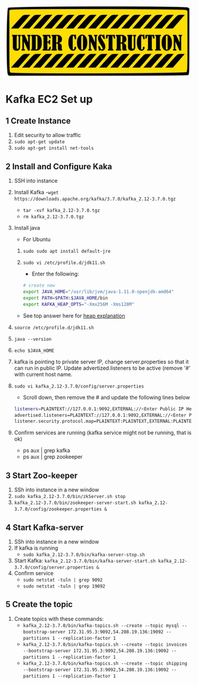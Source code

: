 ![Under Constructions](images/under-construction.jpg)

# Kafka EC2 Set up

## 1 Create Instance

1. Edit security to allow traffic
1. `sudo apt-get update`
1. `sudo apt-get install net-tools`

## 2 Install and Configure Kaka

1. SSH into instance
1. Install Kafka
    -`wget https://downloads.apache.org/kafka/3.7.0/kafka_2.12-3.7.0.tgz`
    - `tar -xvf kafka_2.12-3.7.0.tgz`
    - `rm kafka_2.12-3.7.0.tgz`
1. Install java
    - For Ubuntu
    1. `sudo sudo apt install default-jre`
    1. `sudo vi /etc/profile.d/jdk11.sh`
        - Enter the following:

        ```bash
        # create new
        export JAVA_HOME="/usr/lib/jvm/java-1.11.0-openjdk-amd64"
        export PATH=$PATH:$JAVA_HOME/bin
        export KAFKA_HEAP_OPTS="-Xmx256M -Xms128M"
        ```

    - See top answer here for [heap explanation](https://stackoverflow.com/questions/21448907/kafka-8-and-memory-there-is-insufficient-memory-for-the-java-runtime-environme)
1. `source /etc/profile.d/jdk11.sh`
1. `java --version`
1. `echo $JAVA_HOME`

1. kafka is pointing to private server IP, change server.properties so that it can run in public IP. Update advertized.listeners to be active (remove '#' with current host name.
1. `sudo vi kafka_2.12-3.7.0/config/server.properties`
    - Scroll down, then remove the # and update the following lines below

    ```bash
    listeners=PLAINTEXT://127.0.0.1:9092,EXTERNAL://<Enter Public IP Here>:19092
    advertised.listeners=PLAINTEXT://127.0.0.1:9092,EXTERNAL://<Enter Public IP Here>:19092
    listener.security.protocol.map=PLAINTEXT:PLAINTEXT,EXTERNAL:PLAINTEXT
    ```

1. Confirm services are running (kafka service might not be running, that is ok)
    - ps aux | grep kafka
    - ps aux | grep zookeeper

## 3 Start Zoo-keeper

1. SSh into instance in a new window
1. `sudo kafka_2.12-3.7.0/bin/zkServer.sh stop`
1. `kafka_2.12-3.7.0/bin/zookeeper-server-start.sh kafka_2.12-3.7.0/config/zookeeper.properties &`

## 4 Start Kafka-server

1. SSh into instance in a new window
1. If kafka is running
    - `sudo kafka_2.12-3.7.0/bin/kafka-server-stop.sh`
1. Start Kafka: `kafka_2.12-3.7.0/bin/kafka-server-start.sh kafka_2.12-3.7.0/config/server.properties &`
1. Confirm service
    - `sudo netstat -tuln | grep 9092`
    - `sudo netstat -tuln | grep 19092`

## 5 Create the topic

1. Create topics with these commands:
    - `kafka_2.12-3.7.0/bin/kafka-topics.sh --create --topic mysql --bootstrap-server 172.31.95.3:9092,54.208.19.136:19092 --partitions 1 --replication-factor 1`
    - `kafka_2.12-3.7.0/bin/kafka-topics.sh --create --topic invoices --bootstrap-server 172.31.95.3:9092,54.208.19.136:19092 --partitions 1 --replication-factor 1`
    - `kafka_2.12-3.7.0/bin/kafka-topics.sh --create --topic shipping --bootstrap-server 172.31.95.3:9092,54.208.19.136:19092 --partitions 1 --replication-factor 1`

